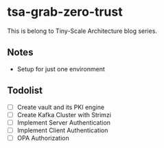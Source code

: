 # tsa-grab-zero-trust
This is belong to Tiny-Scale Architecture blog series.

## Notes
- Setup for just one environment

## Todolist
- [ ] Create vault and its PKI engine
- [ ] Create Kafka Cluster with Strimzi
- [ ] Implement Server Authentication
- [ ] Implement Client Authentication
- [ ] OPA Authorization